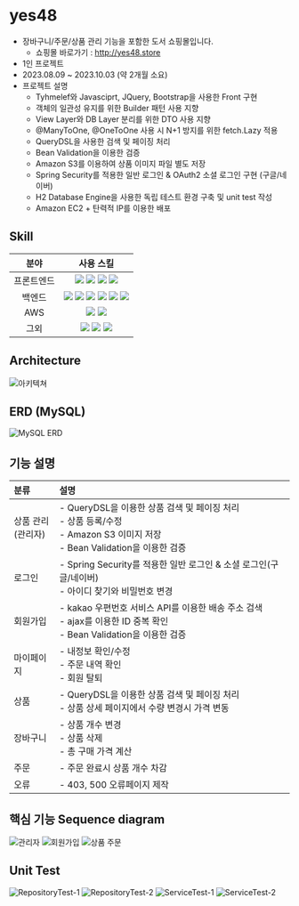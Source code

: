 # yes48
- 장바구니/주문/상품 관리 기능을 포함한 도서 쇼핑몰입니다.
  - 쇼핑몰 바로가기 : http://yes48.store
- 1인 프로젝트
- 2023.08.09 ~ 2023.10.03 (약 2개월 소요)
- 프로젝트 설명
  - Tyhmelef와 Javasciprt, JQuery, Bootstrap을 사용한 Front 구현
  - 객체의 일관성 유지를 위한 Builder 패턴 사용 지향
  - View Layer와 DB Layer 분리를 위한 DTO 사용 지향
  - @ManyToOne, @OneToOne 사용 시 N+1 방지를 위한 fetch.Lazy 적용
  - QueryDSL을 사용한 검색 및 페이징 처리
  - Bean Validation을 이용한 검증
  - Amazon S3를 이용하여 상품 이미지 파일 별도 저장
  - Spring Security를 적용한 일반 로그인 & OAuth2 소셜 로그인 구현 (구글/네이버)
  - H2 Database Engine을 사용한 독립 테스트 환경 구축 및 unit test 작성
  - Amazon EC2 + 탄력적 IP를 이용한 배포

## Skill
|분야|사용 스킬|
|:--:|:--:|
|프론트엔드|<img src="https://img.shields.io/badge/BootStrap-7952B3?style=flat&logo=bootstrap&logoColor=white"/> <img src="https://img.shields.io/badge/Thymeleaf-005F0F?style=flat&logo=thymeleaf&logoColor=white"/> <img src="https://img.shields.io/badge/JavaScript-F7DF1E?style=flat&logo=javascript&logoColor=white"/> <img src="https://img.shields.io/badge/jQuery-0769AD?style=flat&logo=jQuery&logoColor=white"/>|
|백엔드|<img src="https://img.shields.io/badge/Spring Boot 3.0.9-6DB33F?style=flat&logo=springboot&logoColor=white"/> <img src="https://img.shields.io/badge/Spring Security-6DB33F?style=flat&logo=springsecurity&logoColor=white"/> <img src="https://img.shields.io/badge/Spring Data JPA-007054?style=flat&logo=jpa&logoColor=white"/> <img src="https://img.shields.io/badge/QueryDSL-007054?style=flat&logo=QueryDSL&logoColor=white"/> <img src="https://img.shields.io/badge/MySQL-4479A1?style=flat&logo=mysql&logoColor=white"/> <img src="https://img.shields.io/badge/H2-E50010?style=flat&logo=h2&logoColor=white"/>|
|AWS|<img src="https://img.shields.io/badge/Amazon EC2-FF9900?style=flat&logo=amazonec2&logoColor=white"/> <img src="https://img.shields.io/badge/Amazon S3-569A31?style=flat&logo=amazons3&logoColor=white"/>|
|그외|<img src="https://img.shields.io/badge/OAuth2.0-EB5424?style=flat&logo=OAuth2.0&logoColor=white"/> <img src="https://img.shields.io/badge/Postman-FF6C37?style=flat&logo=postman&logoColor=white"/> <img src="https://img.shields.io/badge/GitHub-181717?style=flat&logo=github&logoColor=white"/>|


## Architecture
![아키텍쳐](https://github.com/harvee0813/yes48/assets/116448571/3b27be2b-630d-4b32-9831-ec463b47a7be)

## ERD (MySQL)
![MySQL ERD](https://github.com/harvee0813/yes48/assets/116448571/475c9ef3-8ed2-4376-bb6f-815e837ae8e6)

## 기능 설명
|분류|설명|
|:--|:--|
|상품 관리</br>(관리자)|- QueryDSL을 이용한 상품 검색 및 페이징 처리 </br> - 상품 등록/수정 </br> - Amazon S3 이미지 저장 </br> - Bean Validation을 이용한 검증|
|로그인|- Spring Security를 적용한 일반 로그인 & 소셜 로그인(구글/네이버) </br> - 아이디 찾기와 비밀번호 변경|
|회원가입|- kakao 우편번호 서비스 API를 이용한 배송 주소 검색 </br> - ajax를 이용한 ID 중복 확인 </br> - Bean Validation을 이용한 검증|
|마이페이지|- 내정보 확인/수정 </br> - 주문 내역 확인 </br> - 회원 탈퇴|
|상품|- QueryDSL을 이용한 상품 검색 및 페이징 처리 </br> - 상품 상세 페이지에서 수량 변경시 가격 변동|
|장바구니|- 상품 개수 변경 </br> - 상품 삭제 </br> - 총 구매 가격 계산|
|주문|- 주문 완료시 상품 개수 차감|
|오류|- 403, 500 오류페이지 제작|


## 핵심 기능 Sequence diagram
  ![관리자](https://github.com/harvee0813/yes48/assets/116448571/7fe1fc6c-cd5f-4286-a10a-d6a4e0e40610)
  ![회원가입](https://github.com/harvee0813/yes48/assets/116448571/c842afc9-c02b-4426-9a61-2969ce3c07e3)
  ![상품 주문](https://github.com/harvee0813/yes48/assets/116448571/dff9e881-e48b-4c80-9a40-426ce9374655)

## Unit Test
![RepositoryTest-1](https://github.com/harvee0813/yes48/assets/116448571/9104868d-e30c-4e3f-a426-f31a470988cc)
![RepositoryTest-2](https://github.com/harvee0813/yes48/assets/116448571/65d45e88-b0e3-4d2c-87e0-efd7d7b9a484)
![ServiceTest-1](https://github.com/harvee0813/yes48/assets/116448571/32cd3897-6c2f-4668-bfd6-098671be6498)
![ServiceTest-2](https://github.com/harvee0813/yes48/assets/116448571/71d2b1a1-c990-4dea-97c3-8ba5cf9b6dba)
